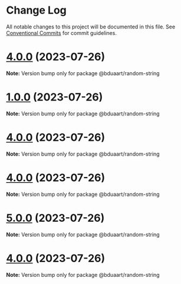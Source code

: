 # Change Log

All notable changes to this project will be documented in this file.
See [Conventional Commits](https://conventionalcommits.org) for commit guidelines.

# [4.0.0](https://github.com/bduaart/monorepo-js/compare/v5.0.0...v4.0.0) (2023-07-26)

**Note:** Version bump only for package @bduaart/random-string





# [1.0.0](https://github.com/bduaart/monorepo-js/compare/v5.0.0...v1.0.0) (2023-07-26)

**Note:** Version bump only for package @bduaart/random-string





# [4.0.0](https://github.com/bduaart/monorepo-js/compare/v2.0.1...v4.0.0) (2023-07-26)

**Note:** Version bump only for package @bduaart/random-string





# [4.0.0](https://github.com/bduaart/monorepo-js/compare/v2.0.1...v4.0.0) (2023-07-26)

**Note:** Version bump only for package @bduaart/random-string





# [5.0.0](https://github.com/bduaart/monorepo-js/compare/v2.0.0...v5.0.0) (2023-07-26)

**Note:** Version bump only for package @bduaart/random-string





# [4.0.0](https://github.com/bduaart/monorepo-js/compare/v2.0.0...v4.0.0) (2023-07-26)

**Note:** Version bump only for package @bduaart/random-string
